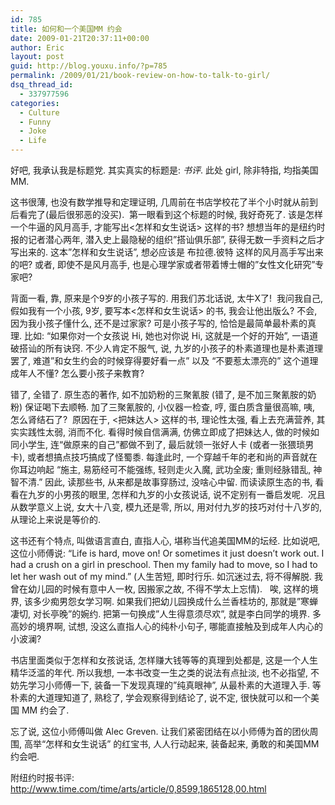 ```yaml
---
id: 785
title: 如何和一个美国MM 约会
date: 2009-01-21T20:37:11+00:00
author: Eric
layout: post
guid: http://blog.youxu.info/?p=785
permalink: /2009/01/21/book-review-on-how-to-talk-to-girl/
dsq_thread_id:
  - 337977596
categories:
  - Culture
  - Funny
  - Joke
  - Life
---
```

好吧, 我承认我是标题党. 其实真实的标题是: _<How to Talk to Girls> 书评_. 此处 girl, 除非特指, 均指美国 MM.

这书很薄, 也没有数学推导和定理证明, 几周前在书店学校花了半个小时就从前到后看完了(最后很邪恶的没买).  第一眼看到这个标题的时候, 我好奇死了. 该是怎样一个牛逼的风月高手, 才能写出<怎样和女生说话> 这样的书? 想想当年的<The Game>是纽约时报的记者潜心两年, 潜入史上最隐秘的组织&#8221;搭讪俱乐部&#8221;, 获得无数一手资料之后才写出来的. 这本&#8221;怎样和女生说话&#8221;, 想必应该是 布拉德.彼特 这样的风月高手写出来的吧? 或者, 即使不是风月高手, 也是心理学家或者带着博士帽的&#8221;女性文化研究&#8221;专家吧?

背面一看, 靠, 原来是个9岁的小孩子写的. 用我们苏北话说, 太牛X了!  我问我自己, 假如我有一个小孩, 9岁, 要写本<怎样和女生说话> 的书, 我会让他出版么? 不会, 因为我小孩子懂什么, 还不是过家家? 可是小孩子写的, 恰恰是最简单最朴素的真理. 比如: &#8220;如果你对一个女孩说 Hi, 她也对你说 Hi, 这就是一个好的开始&#8221;, 一语道破搭讪的所有诀窍. 不少人肯定不服气, 说, 九岁的小孩子的朴素道理也是朴素道理罢了, 难道&#8221;和女生约会的时候穿得要好看一点&#8221; 以及 &#8220;不要惹太漂亮的&#8221; 这个道理成年人不懂? 怎么要小孩子来教育?

错了, 全错了. 原生态的著作, 如不加奶粉的三聚氰胺 (错了, 是不加三聚氰胺的奶粉) 保证喝下去顺畅. 加了三聚氰胺的, 小仪器一检查, 哼, 蛋白质含量很高嘛, 咦, 怎么肾结石了?  原因在于, <把妹达人> 这样的书, 理论性太强, 看上去充满营养, 其实实践性太弱, 消而不化. 看得时候自信满满, 仿佛立即成了把妹达人, 做的时候如同小学生, 连“做原来的自己”都做不到了, 最后就领一张好人卡 (或者一张猥琐男卡), 或者想搞点技巧搞成了怪蜀黍. 每逢此时, 一个穿越千年的老和尚的声音就在你耳边响起 &#8220;施主, 易筋经可不能强练, 轻则走火入魔, 武功全废; 重则经脉错乱, 神智不清.&#8221; 因此, 读那些书, 从来都是故事穿肠过, 没啥心中留. 而读读原生态的书, 看看在九岁的小男孩的眼里, 怎样和九岁的小女孩说话, 说不定别有一番启发呢.  况且从数学意义上说, 女大十八变, 模九还是零, 所以, 用对付九岁的技巧对付十八岁的, 从理论上来说是等价的.

这书还有个特点, 叫做语言直白, 直指人心, 堪称当代追美国MM的坛经. 比如说吧, 这位小师傅说: &#8220;Life is hard, move on! Or sometimes it just doesn&#8217;t work out. I had a crush on a girl in preschool. Then my family had to move, so I had to let her wash out of my mind.&#8221; (人生苦短, 即时行乐. 如沉迷过去, 将不得解脱. 我曾在幼儿园的时候有意中人一枚, 因搬家之故, 不得不学太上忘情).   唉, 这样的境界, 该多少痴男怨女学习啊. 如果我们把幼儿园换成什么兰香桂坊的, 那就是&#8221;寒蝉凄切, 对长亭晚&#8221;的婉约. 把第一句换成&#8221;人生得意须尽欢&#8221;, 就是李白同学的境界. 多高妙的境界啊, 试想, 没这么直指人心的纯朴小句子, 哪能直接触及到成年人内心的小波澜?

书店里面类似于怎样和女孩说话, 怎样赚大钱等等的真理到处都是, 这是一个人生精华泛滥的年代. 所以我想, 一本书改变一生之类的说法有点扯淡, 也不必指望, 不妨先学习小师傅一下, 装备一下发现真理的&#8221;纯真眼神&#8221;, 从最朴素的大道理入手. 等朴素的大道理知道了, 熟稔了, 学会观察得到结论了, 说不定, 很快就可以和一个美国 MM 约会了.

忘了说, 这位小师傅叫做 Alec Greven. 让我们紧密团结在以小师傅为首的团伙周围, 高举“怎样和女生说话” 的红宝书, 人人行动起来, 装备起来, 勇敢的和美国MM约会吧.

附纽约时报书评: <http://www.time.com/time/arts/article/0,8599,1865128,00.html>